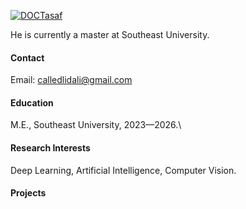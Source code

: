 [![DOCTasaf](https://github.com/DOCTasaf-github-blue?logo=github)](https://github.com/DOCTasaf)

He is currently a master at Southeast University.

#### Contact
Email: calledlidali@gmail.com

#### Education
M.E., Southeast University, 2023—2026.\


#### Research Interests
Deep Learning, Artificial Intelligence, Computer Vision.


#### Projects



